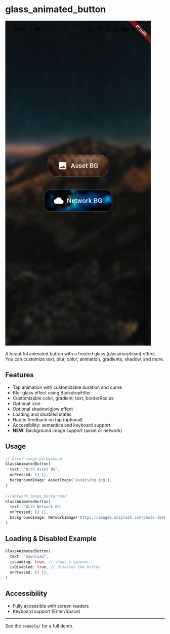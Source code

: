# glass_animated_button

![Screenshot](ss.jpg)

A beautiful animated button with a frosted glass (glassmorphism) effect.  
You can customize text, blur, color, animation, gradients, shadow, and more.

## Features

- Tap animation with customizable duration and curve
- Blur glass effect using BackdropFilter
- Customizable color, gradient, text, borderRadius
- Optional icon
- Optional shadow/glow effect
- Loading and disabled states
- Haptic feedback on tap (optional)
- Accessibility: semantics and keyboard support
- **NEW:** Background image support (asset or network)

## Usage

```dart
// Asset image background
GlassAnimatedButton(
  text: "With Asset BG",
  onPressed: () {},
  backgroundImage: AssetImage('assets/bg.jpg'),
)

// Network image background
GlassAnimatedButton(
  text: "With Network BG",
  onPressed: () {},
  backgroundImage: NetworkImage('https://images.unsplash.com/photo-1506744038136-46273834b3fb?auto=format&fit=crop&w=400&q=80'),
)
```

## Loading & Disabled Example

```dart
GlassAnimatedButton(
  text: "Download",
  isLoading: true, // shows a spinner
  isDisabled: true, // disables the button
  onPressed: () {},
)
```

## Accessibility
- Fully accessible with screen readers
- Keyboard support (Enter/Space)

---
See the `example/` for a full demo.
